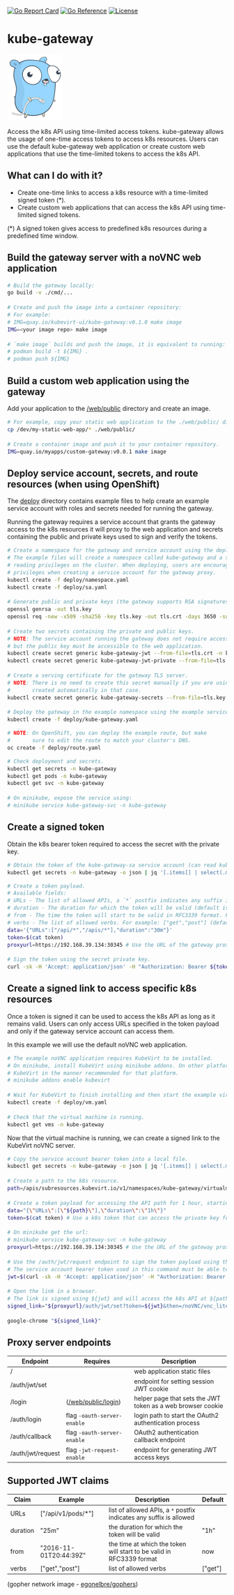 
[![Go Report Card](https://goreportcard.com/badge/github.com/kubevirt-ui/kube-gateway)](https://goreportcard.com/report/github.com/kubevirt-ui/kube-gateway)
[![Go Reference](https://pkg.go.dev/badge/github.com/kubevirt-ui/kube-gateway.svg)](https://pkg.go.dev/github.com/kubevirt-ui/kube-gateway)
[![License](https://img.shields.io/badge/License-Apache%202.0-blue.svg)](https://opensource.org/licenses/Apache-2.0)
# kube-gateway

![alt gopher network](https://raw.githubusercontent.com/kubevirt-ui/kube-gateway/main/docs/network-side.png)

Access the k8s API using time-limited access tokens. kube-gateway allows the usage of one-time access tokens to access k8s resources. Users
can use the default kube-gateway web application or create custom web applications that use the time-limited tokens to access the 
k8s API.

## What can I do with it?

- Create one-time links to access a k8s resource with a time-limited signed token (*).
- Create custom web applications that can access the k8s API using time-limited signed tokens.

(*) A signed token gives access to predefined k8s resources during a predefined time window.

## Build the gateway server with a noVNC web application

``` bash
# Build the gateway locally:
go build -v ./cmd/...

# Create and push the image into a container repository:
# For example:
# IMG=quay.io/kubevirt-ui/kube-gateway:v0.1.0 make image
IMG=<your image repo> make image

# `make image` builds and push the image, it is equivalent to running:
# podman build -t ${IMG} .
# podman push ${IMG}
```

## Build a custom web application using the gateway

Add your application to the [/web/public](./web/public) directory and create an image.

``` bash
# For example, copy your static web application to the ./web/public/ directory.
cp /dev/my-static-web-app/* ./web/public/

# Create a container image and push it to your container repository.
IMG=quay.io/myapps/custom-gateway:v0.0.1 make image
```

## Deploy service account, secrets, and route resources (when using OpenShift)

The [deploy](/deploy) directory contains example files to help create an example
service account with roles and secrets needed for running the gateway.

Running the gateway requires a service account that grants the gateway access to the k8s resources it
will proxy to the web application and secrets containing the public and private keys used to sign and 
verify the tokens.

``` bash
# Create a namespace for the gateway and service account using the deploy examples.
# The example files will create a namespace called kube-gateway and a service account granting
# reading privileges on the cluster. When deploying, users are encouraged to use minimal 
# privileges when creating a service account for the gateway proxy.
kubectl create -f deploy/namespace.yaml
kubectl create -f deploy/sa.yaml

# Generate public and private keys (the gateway supports RSA signatures with SHA-256 hashes)
openssl genrsa -out tls.key
openssl req -new -x509 -sha256 -key tls.key -out tls.crt -days 3650 -subj "/C=/ST=/L=/O=/OU=/CN=/emailAddress="

# Create two secrets containing the private and public keys.
# NOTE: The service account running the gateway does not require access to the private key,
# but the public key must be accessible to the web application.
kubectl create secret generic kube-gateway-jwt --from-file=tls.crt -n kube-gateway
kubectl create secret generic kube-gateway-jwt-private --from-file=tls.key -n kube-gateway

# Create a serving certificate for the gateway TLS server.
# NOTE: There is no need to create this secret manually if you are using OpenShift, as it is 
#       created automatically in that case. 
kubectl create secret generic kube-gateway-secrets --from-file=tls.key --from-file=tls.crt -n kube-gateway

# Deploy the gateway in the example namespace using the example service account.
kubectl create -f deploy/kube-gateway.yaml
```

``` bash
# NOTE: On OpenShift, you can deploy the example route, but make
#       sure to edit the route to match your cluster's DNS.
oc create -f deploy/route.yaml
```

``` bash
# Check deployment and secrets.
kubectl get secrets -n kube-gateway
kubectl get pods -n kube-gateway
kubectl get svc -n kube-gateway

# On minikube, expose the service using:
# minikube service kube-gateway-svc -n kube-gateway
```

## Create a signed token

Obtain the k8s bearer token required to access the secret with the private key.

``` bash
# Obtain the token of the kube-gateway-sa service account (can read kube-gateway-jwt-private secret).
kubectl get secrets -n kube-gateway -o json | jq '[.items[] | select(.metadata.name | contains("kube-gateway-sa")) | select(.type | contains("service-account-token")) | .data.token][0]' | python -m base64 -d > token
```

``` bash
# Create a token payload.
# Available fields:
# URLs - The list of allowed APIs, a `*` postfix indicates any suffix is allowed
# duration - The duration for which the token will be valid (default is `1h`)
# from - The time the token will start to be valid in RFC3339 format. For example: "2016-11-01T20:44:39Z" (default is now)
# verbs - The list of allowed verbs. For example: ["get","post"] (default is ["get"])
data='{"URLs":["/api/*","/apis/*"],"duration":"30m"}'
token=$(cat token)
proxyurl=https://192.168.39.134:30345 # Use the URL of the gateway proxy

# Sign the token using the secret private key.
curl -sk -H 'Accept: application/json' -H "Authorization: Bearer ${token}" -H "Content-Type: application/json" --request POST --data "${data}" "${proxyurl}/auth/jwt/request" | jq .Token
```

## Create a signed link to access specific k8s resources

Once a token is signed it can be used to access the k8s API as long as it remains valid. Users can only access URLs specified in the token payload and only if the 
gateway service account can access them.

In this example we will use the default noVNC web application.

``` bash
# The example noVNC application requires KubeVirt to be installed.
# On minikube, install KubeVirt using minikube addons. On other platforms, install
# KubeVirt in the manner recommended for that platform.
# minikube addons enable kubevirt

# Wait for KubeVirt to finish installing and then start the example virtual machine.
kubectl create -f deploy/vm.yaml

# Check that the virtual machine is running.
kubectl get vms -n kube-gateway
```

Now that the virtual machine is running, we can create a signed link to the KubeVirt noVNC server.

``` bash
# Copy the service account bearer token into a local file.
kubectl get secrets -n kube-gateway -o json | jq '[.items[] | select(.metadata.name | contains("kube-gateway-sa")) | select(.type | contains("service-account-token")) | .data.token][0]' | python -m base64 -d > token

# Create a path to the k8s resource.
path=/apis/subresources.kubevirt.io/v1/namespaces/kube-gateway/virtualmachineinstances/testvm/vnc

# Create a token payload for accessing the API path for 1 hour, starting now.
data="{\"URLs\":[\"${path}\"],\"duration\":\"1h\"}"
token=$(cat token) # Use a k8s token that can access the private key for signing the JWT

# On minikube get the url:
# minikube service kube-gateway-svc -n kube-gateway
proxyurl=https://192.168.39.134:30345 # Use the URL of the gateway proxy

# Use the /auth/jwt/request endpoint to sign the token payload using the private key secret.
# The service account bearer token used in this command must be able to access the secret holding the private key.
jwt=$(curl -sk -H 'Accept: application/json' -H "Authorization: Bearer ${token}" -H "Content-Type: application/json" --request POST --data "${data}" "${proxyurl}/auth/jwt/request" | jq .Token)

# Open the link in a browser.
# The link is signed using ${jwt} and will access the k8s API at ${path}.
signed_link="${proxyurl}/auth/jwt/set?token=${jwt}&then=/noVNC/vnc_lite.html?path=k8s${path}"

google-chrome "${signed_link}"
```

## Proxy server endpoints

| Endpoint | Requires | Description
|---|----|---|
| / | | web application static files |
| /auth/jwt/set | | endpoint for setting session JWT cookie |
| /login | ([/web/public/login](/web/public/login)) | helper page that sets the JWT token as a web browser cookie |
| /auth/login | flag `-oauth-server-enable` | login path to start the OAuth2 authentication process |
| /auth/callback | flag `-oauth-server-enable` | OAuth2 authentication callback endpoint |
| /auth/jwt/request | flag `-jwt-request-enable` | endpoint for generating JWT access keys |

## Supported JWT claims

| Claim | Example | Description  | Default |
|---|---|---|---|
|URLs | ["/api/v1/pods/*"] | list of allowed APIs, a `*` postfix indicates any suffix is allowed |
|duration | "25m" | the duration for which the token will be valid | "1h"
|from | "2016-11-01T20:44:39Z" | the time at which the token will start to be valid in RFC3339 format |  now
|verbs | ["get","post"] | list of allowed verbs  | ["get"]

(gopher network image - [egonelbre/gophers](https://github.com/egonelbre/gophers))
